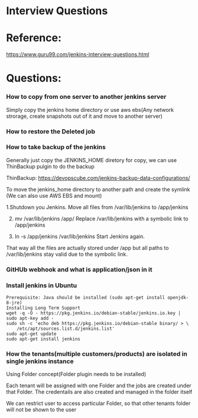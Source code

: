# Interview Questions

# Reference:
https://www.guru99.com/jenkins-interview-questions.html

# Questions:
### How to copy from one server to another jenkins server
Simply copy the jenkins home directory or use aws ebs(Any network strorage, create snapshots out of it and move to another server)

### How to restore the Deleted job

### How to take backup of the jenkins
Generally just copy the JENKINS_HOME diretory for copy, we can use ThinBackup pulgin to do the backup

ThinBackup: https://devopscube.com/jenkins-backup-data-configurations/

To move the jenkins_home directory to another path and create the symlink (We can also use AWS EBS and mount)

  1.Shutdown you Jenkins.
  Move all files from /var/lib/jenkins to /app/jenkins

  2. mv /var/lib/jenkins /app/
  Replace /var/lib/jenkins with a symbolic link to /app/jenkins

  3. ln -s /app/jenkins /var/lib/jenkins
  Start Jenkins again.

  That way all the files are actually stored under /app but all paths to /var/lib/jenkins stay valid due to the symbolic link.

### GitHUb webhook and what is application/json in it

### Install jenkins in Ubuntu
```
Prerequisite: Java should be installed (sudo apt-get install openjdk-8-jre)
Installing Long Term Support
wget -q -O - https://pkg.jenkins.io/debian-stable/jenkins.io.key | sudo apt-key add -
sudo sh -c 'echo deb https://pkg.jenkins.io/debian-stable binary/ > \
    /etc/apt/sources.list.d/jenkins.list'
sudo apt-get update
sudo apt-get install jenkins
```

### How the tenants(multiple customers/products) are isolated in single jenkins instance
Using Folder concept(Folder plugin needs to be installed)

Each tenant will be assigned with one Folder and the jobs are created under that Folder. The credentails are also created and managed in the folder itself

We can restrict user to access particular Folder, so that other tenants folder will not be shown to the user
